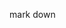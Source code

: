 
mark down 
<!---
FelipNique/FelipNique is a ✨ special ✨ repository because its `README.md` (this file) appears on your GitHub profile.
You can click the Preview link to take a look at your changes.
--->
